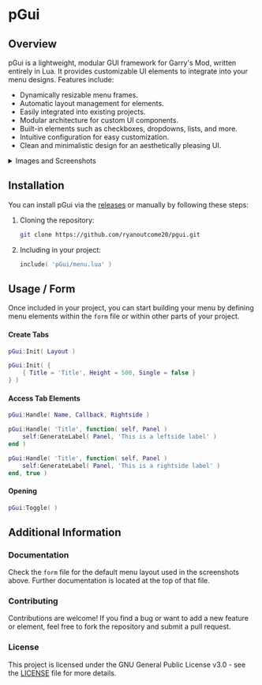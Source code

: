 # pGui

## Overview

pGui is a lightweight, modular GUI framework for Garry's Mod, written entirely in Lua. It provides customizable UI elements to integrate into your menu designs. Features include:
  * Dynamically resizable menu frames.
  * Automatic layout management for elements.
  * Easily integrated into existing projects.
  * Modular architecture for custom UI components.
  * Built-in elements such as checkboxes, dropdowns, lists, and more.
  * Intuitive configuration for easy customization.
  * Clean and minimalistic design for an aesthetically pleasing UI.

<details>
  <summary>Images and Screenshots</summary>
  
  ![Framework Image #1](https://i.imgur.com/J51umuG.png)
  ![Framework Image #2](https://i.imgur.com/rf5vvaf.png)
  ![Framework Image #3](https://i.imgur.com/NAkpLWi.png)
  ![Framework Image #4](https://i.imgur.com/SC4OOpA.png)
</details>

## Installation

You can install pGui via the [releases](https://github.com/ryanoutcome20/pGui/releases/) or manually by following these steps:

1. Cloning the repository:
   ```bash
   git clone https://github.com/ryanoutcome20/pgui.git
   ```
2. Including in your project:
   ```lua
   include( 'pGui/menu.lua' )
   ```

## Usage / Form

Once included in your project, you can start building your menu by defining menu elements within the `form` file or within other parts of your project.

#### Create Tabs
```lua
pGui:Init( Layout )

pGui:Init( {
    { Title = 'Title', Height = 500, Single = false }
} )
```

#### Access Tab Elements
```lua
pGui:Handle( Name, Callback, Rightside )

pGui:Handle( 'Title', function( self, Panel )
    self:GenerateLabel( Panel, 'This is a leftside label' )
end )

pGui:Handle( 'Title', function( self, Panel )
    self:GenerateLabel( Panel, 'This is a rightside label' )
end, true )
```

#### Opening
```lua
pGui:Toggle( )
```

## Additional Information

### Documentation

Check the `form` file for the default menu layout used in the screenshots above. Further documentation is located at the top of that file.

### Contributing

Contributions are welcome! If you find a bug or want to add a new feature or element, feel free to fork the repository and submit a pull request.

### License

This project is licensed under the GNU General Public License v3.0 - see the [LICENSE](./LICENSE) file for more details.
